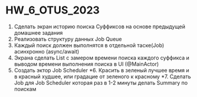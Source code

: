 # HW_6_OTUS_2023
1. Сделать экран историю поиска Суффиксов на основе предыдущей домашнее задания
2. Реализовать структуру данных Job Queue
3. Каждый поиск должен выполнятся в отдельной таске(Job) асинхронно (async/await)
4. Экрана сделать List с замером времени поиска каждого суффикса и выводом времени выполнения поиска в UI (@MainActor)
5. Создать эктор Job Scheduler
*6. Красить в зеленый лучшее время и в красный худшее, или градацие от зеленого к красному
*7. Сделать Job для Job Scheduler которая раз в 1-2 минуты делать Summary по поискам
